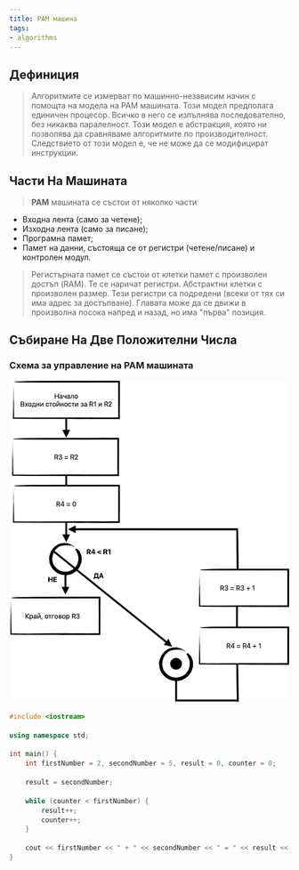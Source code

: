 ```yaml
---
title: РАМ машина
tags:
- algorithms
---
```


## Дефиниция

> Алгоритмите се измерват по машинно-независим начин с помощта на модела на РАМ машината. Този модел предполага единичен процесор. Всичко в него се изпълнява последователно, без никаква паралелност. Този модел е абстракция, която ни позволява да сравняваме алгоритмите по производителност. Следствието от този модел е, че не може да се модифицират инструкции.

## Части На Машината

> **РАМ** машината се състои от няколко части

* Входна лента (само за четене);
* Изходна лента (само за писане);
* Програмна памет;
* Памет на данни, състояща се от регистри (четене/писане) и контролен модул.

> Регистърната памет се състои от клетки памет с произволен достъп (RAM). Те се наричат регистри. Абстрактни клетки с произволен размер. Тези регистри са подредени (всеки от тях си има адрес за достъпване). Главата може да се движи в произволна посока напред и назад, но има "първа" позиция.

## Събиране На Две Положителни Числа

### Схема за управление на РАМ машината

![Ram machine algorithm](notes/assets/ram-machine-algorithm.png)

```C++
#include <iostream>  
  
using namespace std;  
  
int main() {  
    int firstNumber = 2, secondNumber = 5, result = 0, counter = 0;  
  
    result = secondNumber;  
  
    while (counter < firstNumber) {  
        result++;  
        counter++;  
    }  
  
    cout << firstNumber << " + " << secondNumber << " = " << result << endl;  
}
```